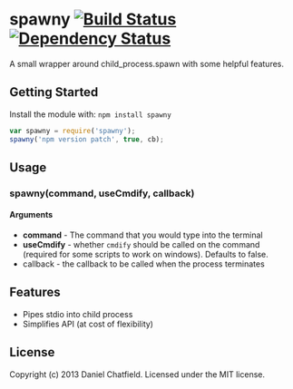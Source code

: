 # spawny [![Build Status](https://secure.travis-ci.org/danielchatfield/node-spawny.png?branch=master)](http://travis-ci.org/danielchatfield/node-spawny) [![Dependency Status](https://david-dm.org/danielchatfield/node-spawny)](https://david-dm.org/danielchatfield/node-spawny) 

A small wrapper around child_process.spawn with some helpful features.

## Getting Started
Install the module with: `npm install spawny`

```javascript
var spawny = require('spawny');
spawny('npm version patch', true, cb);
```

## Usage

### spawny(command, useCmdify, callback)

#### Arguments

 * __command__ - The command that you would type into the terminal
 * __useCmdify__ - whether `cmdify` should be called on the command (required for some scripts to work on windows). Defaults to false.
 * callback - the callback to be called when the process terminates

## Features

 * Pipes stdio into child process
 * Simplifies API (at cost of flexibility)


## License
Copyright (c) 2013 Daniel Chatfield. Licensed under the MIT license.
